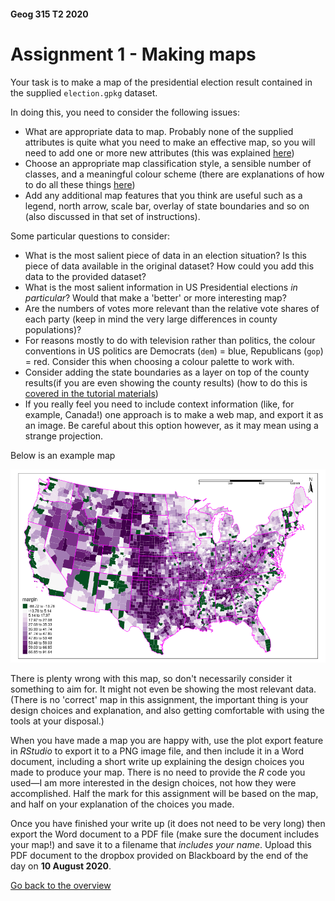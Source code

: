 #### Geog 315 T2 2020
# Assignment 1 - Making maps
Your task is to make a map of the presidential election result contained in the supplied `election.gpkg` dataset.

In doing this, you need to consider the following issues:

+ What are appropriate data to map. Probably none of the supplied attributes is quite what you need to make an effective map, so you will need to add one or more new attributes (this was explained [here](making-maps-in-R-02-selecting-and-tidying-data.md#adding-new-attributes))
+ Choose an appropriate map classification style, a sensible number of classes, and a meaningful colour scheme (there are explanations of how to do all these things [here](making-maps-in-R-03-using-tmap.md))
+ Add any additional map features that you think are useful such as a legend, north arrow, scale bar, overlay of state boundaries and so on (also discussed in that set of instructions).

Some particular questions to consider:

+ What is the most salient piece of data in an election situation? Is this piece of data available in the original dataset? How could you add this data to the provided dataset?
+ What is the most salient information in US Presidential elections *in particular*? Would that make a 'better' or more interesting map?
+ Are the numbers of votes more relevant than the relative vote shares of each party (keep in mind the very large differences in county populations)?
+ For reasons mostly to do with television rather than politics, the colour conventions in US politics are Democrats (`dem`) = blue, Republicans (`gop`) = red. Consider this when choosing a colour palette to work with.
+ Consider adding the state boundaries as a layer on top of the county results(if you are even showing the county results) (how to do this is [covered in the tutorial materials](making-maps-in-R-03-using-tmap.md#adding-more-layers))
+ If you really feel you need to include context information (like, for example, Canada!) one approach is to make a web map, and export it as an image. Be careful about this option however, as it may mean using a strange projection.

Below is an example map

<img src='example-election-map.png'>

There is plenty wrong with this map, so don't necessarily consider it something to aim for. It might not even be showing the most relevant data. (There is no 'correct' map in this assignment, the important thing is your design choices and explanation, and also getting comfortable with using the tools at your disposal.)

When you have made a map you are happy with, use the plot export feature in *RStudio* to export it to a PNG image file, and then include it in a Word document, including a short write up explaining the design choices you made to produce your map. There is no need to provide the *R* code you used&mdash;I am more interested in the design choices, not how they were accomplished. Half the mark for this assignment will be based on the map, and half on your explanation of the choices you made.

Once you have finished your write up (it does not need to be very long) then export the Word document to a PDF file (make sure the document includes your map!) and save it to a filename that *includes your name*. Upload this PDF document to the dropbox provided on Blackboard by the end of the day on **10 August 2020**.

[Go back to the overview](README.md)
